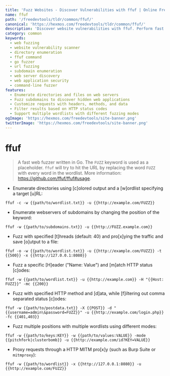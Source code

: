 ```yaml
---
title: 'Fuzz Websites - Discover Vulnerabilities with ffuf | Online Free DevTools by Hexmos'
name: ffuf
path: '/freedevtools/tldr/common/ffuf/'
canonical: 'https://hexmos.com/freedevtools/tldr/common/ffuf/'
description: 'Discover website vulnerabilities with ffuf. Perform fast web fuzzing and enumerate directories using command-line. Free online tool, no registration required.'
category: common
keywords:
  - web fuzzing
  - website vulnerability scanner
  - directory enumeration
  - ffuf command
  - go fuzzer
  - url fuzzing
  - subdomain enumeration
  - web server discovery
  - web application security
  - command-line fuzzer
features:
  - Enumerate directories and files on web servers
  - Fuzz subdomains to discover hidden web applications
  - Customize requests with headers, methods, and data
  - Filter results based on HTTP status codes
  - Support multiple wordlists with different fuzzing modes
ogImage: 'https://hexmos.com/freedevtools/site-banner.png'
twitterImage: 'https://hexmos.com/freedevtools/site-banner.png'
---
```


# ffuf

> A fast web fuzzer written in Go.
> The `FUZZ` keyword is used as a placeholder. `ffuf` will try to hit the URL by replacing the word `FUZZ` with every word in the wordlist.
> More information: <https://github.com/ffuf/ffuf#usage>.

- Enumerate directories using [c]olored output and a [w]ordlist specifying a target [u]RL:

`ffuf -c -w {{path/to/wordlist.txt}} -u {{http://example.com/FUZZ}}`

- Enumerate webservers of subdomains by changing the position of the keyword:

`ffuf -w {{path/to/subdomains.txt}} -u {{http://FUZZ.example.com}}`

- Fuzz with specified [t]hreads (default: 40) and pro[x]ying the traffic and save [o]utput to a file:

`ffuf -o -w {{path/to/wordlist.txt}} -u {{http://example.com/FUZZ}} -t {{500}} -x {{http://127.0.0.1:8080}}`

- Fuzz a specific [H]eader ("Name: Value") and [m]atch HTTP status [c]odes:

`ffuf -w {{path/to/wordlist.txt}} -u {{http://example.com}} -H "{{Host: FUZZ}}" -mc {{200}}`

- Fuzz with specified HTTP method and [d]ata, while [f]iltering out comma separated status [c]odes:

`ffuf -w {{path/to/postdata.txt}} -X {{POST}} -d "{{username=admin\&password=FUZZ}}" -u {{http://example.com/login.php}} -fc {{401,403}}`

- Fuzz multiple positions with multiple wordlists using different modes:

`ffuf -w {{path/to/keys:KEY}} -w {{path/to/values:VALUE}} -mode {{pitchfork|clusterbomb}} -u {{http://example.com/id?KEY=VALUE}}`

- Proxy requests through a HTTP MITM pro[x]y (such as Burp Suite or `mitmproxy`):

`ffuf -w {{path/to/wordlist}} -x {{http://127.0.0.1:8080}} -u {{http://example.com/FUZZ}}`
